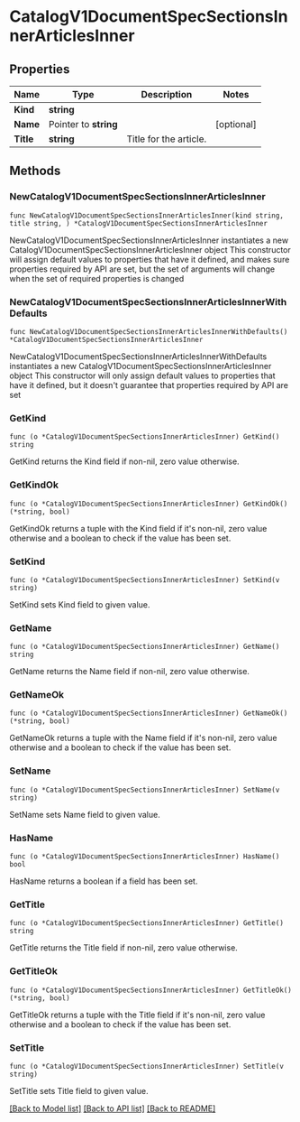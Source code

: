 # CatalogV1DocumentSpecSectionsInnerArticlesInner

## Properties

Name | Type | Description | Notes
------------ | ------------- | ------------- | -------------
**Kind** | **string** |  | 
**Name** | Pointer to **string** |  | [optional] 
**Title** | **string** | Title for the article. | 

## Methods

### NewCatalogV1DocumentSpecSectionsInnerArticlesInner

`func NewCatalogV1DocumentSpecSectionsInnerArticlesInner(kind string, title string, ) *CatalogV1DocumentSpecSectionsInnerArticlesInner`

NewCatalogV1DocumentSpecSectionsInnerArticlesInner instantiates a new CatalogV1DocumentSpecSectionsInnerArticlesInner object
This constructor will assign default values to properties that have it defined,
and makes sure properties required by API are set, but the set of arguments
will change when the set of required properties is changed

### NewCatalogV1DocumentSpecSectionsInnerArticlesInnerWithDefaults

`func NewCatalogV1DocumentSpecSectionsInnerArticlesInnerWithDefaults() *CatalogV1DocumentSpecSectionsInnerArticlesInner`

NewCatalogV1DocumentSpecSectionsInnerArticlesInnerWithDefaults instantiates a new CatalogV1DocumentSpecSectionsInnerArticlesInner object
This constructor will only assign default values to properties that have it defined,
but it doesn't guarantee that properties required by API are set

### GetKind

`func (o *CatalogV1DocumentSpecSectionsInnerArticlesInner) GetKind() string`

GetKind returns the Kind field if non-nil, zero value otherwise.

### GetKindOk

`func (o *CatalogV1DocumentSpecSectionsInnerArticlesInner) GetKindOk() (*string, bool)`

GetKindOk returns a tuple with the Kind field if it's non-nil, zero value otherwise
and a boolean to check if the value has been set.

### SetKind

`func (o *CatalogV1DocumentSpecSectionsInnerArticlesInner) SetKind(v string)`

SetKind sets Kind field to given value.


### GetName

`func (o *CatalogV1DocumentSpecSectionsInnerArticlesInner) GetName() string`

GetName returns the Name field if non-nil, zero value otherwise.

### GetNameOk

`func (o *CatalogV1DocumentSpecSectionsInnerArticlesInner) GetNameOk() (*string, bool)`

GetNameOk returns a tuple with the Name field if it's non-nil, zero value otherwise
and a boolean to check if the value has been set.

### SetName

`func (o *CatalogV1DocumentSpecSectionsInnerArticlesInner) SetName(v string)`

SetName sets Name field to given value.

### HasName

`func (o *CatalogV1DocumentSpecSectionsInnerArticlesInner) HasName() bool`

HasName returns a boolean if a field has been set.

### GetTitle

`func (o *CatalogV1DocumentSpecSectionsInnerArticlesInner) GetTitle() string`

GetTitle returns the Title field if non-nil, zero value otherwise.

### GetTitleOk

`func (o *CatalogV1DocumentSpecSectionsInnerArticlesInner) GetTitleOk() (*string, bool)`

GetTitleOk returns a tuple with the Title field if it's non-nil, zero value otherwise
and a boolean to check if the value has been set.

### SetTitle

`func (o *CatalogV1DocumentSpecSectionsInnerArticlesInner) SetTitle(v string)`

SetTitle sets Title field to given value.



[[Back to Model list]](../README.md#documentation-for-models) [[Back to API list]](../README.md#documentation-for-api-endpoints) [[Back to README]](../README.md)


